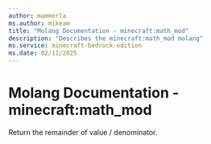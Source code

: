 ```yaml
---
author: mammerla
ms.author: mikeam
title: "Molang Documentation - minecraft:math_mod"
description: "Describes the minecraft:math_mod molang"
ms.service: minecraft-bedrock-edition
ms.date: 02/11/2025 
---
```


# Molang Documentation - minecraft:math_mod

Return the remainder of value / denominator.
